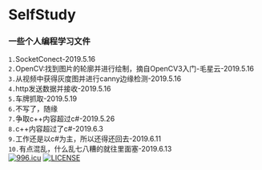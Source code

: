 SelfStudy
======
### 一些个人编程学习文件
`1.`SocketConect-2019.5.16<br>
`2.`OpenCV:找到图片的轮廓并进行绘制，摘自OpenCV3入门-毛星云-2019.5.16<br>
`3.`从视频中获得灰度图并进行canny边缘检测-2019.5.16<br>
`4.`http发送数据并接收-2019.5.16<br>
`5.`车牌抓取-2019.5.19<br>
`6.`不写了，随缘<br>
`7.`争取c++内容超过c#-2019.5.26<br>
`8.`c++内容超过了c#-2019.6.3<br>
`9.`工作还是以c#为主，所以还得还回去-2019.6.11<br>
`10.`有点混乱，什么乱七八糟的就往里面塞-2019.6.13<br>
<a href="https://996.icu"><img src="https://img.shields.io/badge/link-996.icu-red.svg" alt="996.icu" /></a>
[![LICENSE](https://img.shields.io/badge/license-Anti%20996-blue.svg)](https://github.com/996icu/996.ICU/blob/master/LICENSE)
